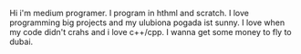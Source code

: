 Hi i'm medium programer. I program in hthml and scratch. I love programming big projects and my ulubiona pogada ist sunny. I love when my code didn't crahs and i love c++/cpp. I wanna get some money to fly to dubai.
